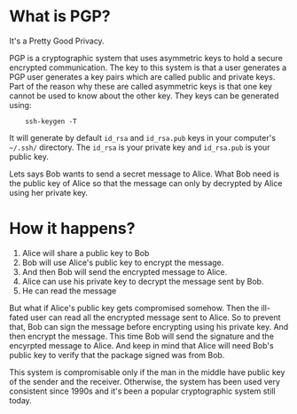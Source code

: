 # What is PGP?

It's a Pretty Good Privacy.

PGP is a cryptographic system that uses asymmetric keys to hold a secure encrypted communication. The key to this system is that a user generates
a PGP user generates a key pairs which are called public and private keys. Part of the reason why these are called asymmetric keys is that one key cannot be used to 
know about the other key. They keys can be generated using:

        ssh-keygen -T 
        
It will generate by default `id_rsa` and `id_rsa.pub` keys in your computer's `~/.ssh/` directory. The `id_rsa` is your private key and `id_rsa.pub` is your public key. 

Lets says Bob wants to send a secret message to Alice. What Bob need is the public key of Alice so that the message can only by 
decrypted by Alice using her private key. 

# How it happens?

1. Alice will share a public key to Bob
2. Bob will use Alice's public key to encrypt the message. 
3. And then Bob will send the encrypted message to Alice.
4. Alice can use his private key to decrypt the message sent by Bob. 
5. He can read the message

But what if Alice's public key gets compromised somehow. Then the ill-fated user can read all the encrypted message sent to Alice. So to prevent that, Bob can sign the message before encrypting using his private key. And then encrypt the message. This time Bob will send the signature and the encyrpted message to Alice. And keep in mind that Alice will need Bob's public key to verify that the package signed was from Bob. 

This system is compromisable only if the man in the middle have public key of the sender and the receiver. Otherwise, the system has been used very consistent since 1990s and it's been a popular cryptographic system still today. 
